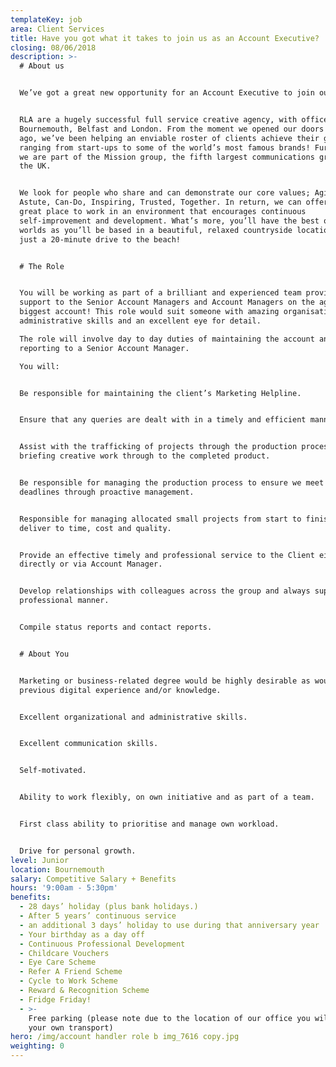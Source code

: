 ```yaml
---
templateKey: job
area: Client Services
title: Have you got what it takes to join us as an Account Executive?
closing: 08/06/2018
description: >-
  # About us


  We’ve got a great new opportunity for an Account Executive to join our team!


  RLA are a hugely successful full service creative agency, with offices in
  Bournemouth, Belfast and London. From the moment we opened our doors 30 years
  ago, we’ve been helping an enviable roster of clients achieve their goals;
  ranging from start-ups to some of the world’s most famous brands! Furthermore,
  we are part of the Mission group, the fifth largest communications group in
  the UK.


  We look for people who share and can demonstrate our core values; Agile,
  Astute, Can-Do, Inspiring, Trusted, Together. In return, we can offer you a
  great place to work in an environment that encourages continuous
  self-improvement and development. What’s more, you’ll have the best of both
  worlds as you’ll be based in a beautiful, relaxed countryside location, but be
  just a 20-minute drive to the beach!


  # The Role


  You will be working as part of a brilliant and experienced team providing
  support to the Senior Account Managers and Account Managers on the agency’s
  biggest account! This role would suit someone with amazing organisation and
  administrative skills and an excellent eye for detail. 

  The role will involve day to day duties of maintaining the account and
  reporting to a Senior Account Manager. 

  You will:


  Be responsible for maintaining the client’s Marketing Helpline.


  Ensure that any queries are dealt with in a timely and efficient manner.


  Assist with the trafficking of projects through the production process from
  briefing creative work through to the completed product.


  Be responsible for managing the production process to ensure we meet project
  deadlines through proactive management.


  Responsible for managing allocated small projects from start to finish and
  deliver to time, cost and quality.


  Provide an effective timely and professional service to the Client either
  directly or via Account Manager.


  Develop relationships with colleagues across the group and always support in a
  professional manner.


  Compile status reports and contact reports.


  # About You


  Marketing or business-related degree would be highly desirable as would
  previous digital experience and/or knowledge.


  Excellent organizational and administrative skills.


  Excellent communication skills.


  Self-motivated.


  Ability to work flexibly, on own initiative and as part of a team.


  First class ability to prioritise and manage own workload.


  Drive for personal growth.
level: Junior
location: Bournemouth
salary: Competitive Salary + Benefits
hours: '9:00am - 5:30pm'
benefits:
  - 28 days’ holiday (plus bank holidays.)
  - After 5 years’ continuous service
  - an additional 3 days’ holiday to use during that anniversary year
  - Your birthday as a day off
  - Continuous Professional Development
  - Childcare Vouchers
  - Eye Care Scheme
  - Refer A Friend Scheme
  - Cycle to Work Scheme
  - Reward & Recognition Scheme
  - Fridge Friday!
  - >-
    Free parking (please note due to the location of our office you will need
    your own transport)
hero: /img/account handler role b img_7616 copy.jpg
weighting: 0
---
```

